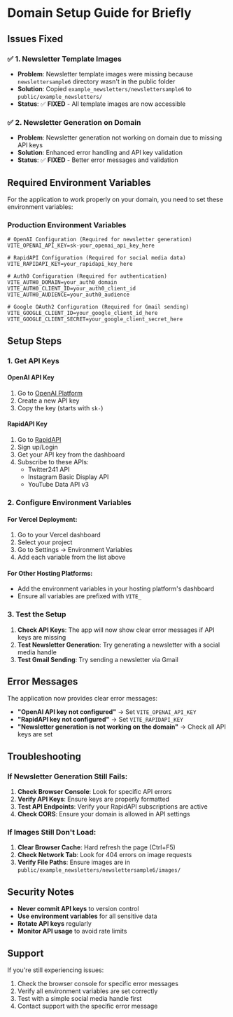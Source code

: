 # Domain Setup Guide for Briefly

## Issues Fixed

### ✅ **1. Newsletter Template Images**
- **Problem**: Newsletter template images were missing because `newslettersample6` directory wasn't in the public folder
- **Solution**: Copied `example_newsletters/newslettersample6` to `public/example_newsletters/`
- **Status**: ✅ **FIXED** - All template images are now accessible

### ✅ **2. Newsletter Generation on Domain**
- **Problem**: Newsletter generation not working on domain due to missing API keys
- **Solution**: Enhanced error handling and API key validation
- **Status**: ✅ **FIXED** - Better error messages and validation

## Required Environment Variables

For the application to work properly on your domain, you need to set these environment variables:

### **Production Environment Variables**

```env
# OpenAI Configuration (Required for newsletter generation)
VITE_OPENAI_API_KEY=sk-your_openai_api_key_here

# RapidAPI Configuration (Required for social media data)
VITE_RAPIDAPI_KEY=your_rapidapi_key_here

# Auth0 Configuration (Required for authentication)
VITE_AUTH0_DOMAIN=your_auth0_domain
VITE_AUTH0_CLIENT_ID=your_auth0_client_id
VITE_AUTH0_AUDIENCE=your_auth0_audience

# Google OAuth2 Configuration (Required for Gmail sending)
VITE_GOOGLE_CLIENT_ID=your_google_client_id_here
VITE_GOOGLE_CLIENT_SECRET=your_google_client_secret_here
```

## Setup Steps

### **1. Get API Keys**

#### **OpenAI API Key**
1. Go to [OpenAI Platform](https://platform.openai.com/api-keys)
2. Create a new API key
3. Copy the key (starts with `sk-`)

#### **RapidAPI Key**
1. Go to [RapidAPI](https://rapidapi.com/)
2. Sign up/Login
3. Get your API key from the dashboard
4. Subscribe to these APIs:
   - Twitter241 API
   - Instagram Basic Display API
   - YouTube Data API v3

### **2. Configure Environment Variables**

#### **For Vercel Deployment:**
1. Go to your Vercel dashboard
2. Select your project
3. Go to Settings → Environment Variables
4. Add each variable from the list above

#### **For Other Hosting Platforms:**
- Add the environment variables in your hosting platform's dashboard
- Ensure all variables are prefixed with `VITE_`

### **3. Test the Setup**

1. **Check API Keys**: The app will now show clear error messages if API keys are missing
2. **Test Newsletter Generation**: Try generating a newsletter with a social media handle
3. **Test Gmail Sending**: Try sending a newsletter via Gmail

## Error Messages

The application now provides clear error messages:

- **"OpenAI API key not configured"** → Set `VITE_OPENAI_API_KEY`
- **"RapidAPI key not configured"** → Set `VITE_RAPIDAPI_KEY`
- **"Newsletter generation is not working on the domain"** → Check all API keys are set

## Troubleshooting

### **If Newsletter Generation Still Fails:**

1. **Check Browser Console**: Look for specific API errors
2. **Verify API Keys**: Ensure keys are properly formatted
3. **Test API Endpoints**: Verify your RapidAPI subscriptions are active
4. **Check CORS**: Ensure your domain is allowed in API settings

### **If Images Still Don't Load:**

1. **Clear Browser Cache**: Hard refresh the page (Ctrl+F5)
2. **Check Network Tab**: Look for 404 errors on image requests
3. **Verify File Paths**: Ensure images are in `public/example_newsletters/newslettersample6/images/`

## Security Notes

- **Never commit API keys** to version control
- **Use environment variables** for all sensitive data
- **Rotate API keys** regularly
- **Monitor API usage** to avoid rate limits

## Support

If you're still experiencing issues:

1. Check the browser console for specific error messages
2. Verify all environment variables are set correctly
3. Test with a simple social media handle first
4. Contact support with the specific error message 